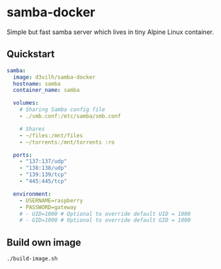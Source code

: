 # samba-docker
Simple but fast samba server which lives in tiny Alpine Linux container.

## Quickstart

```yml
samba:
  image: d3vilh/samba-docker
  hostname: samba
  container_name: samba

  volumes:
    # Sharing Samba config file
    - ./smb.conf:/etc/samba/smb.conf

    # Shares
    - ~/files:/mnt/files
    - ~/torrents:/mnt/torrents :ro

  ports:
    - "137:137/udp"
    - "138:138/udp"
    - "139:139/tcp"
    - "445:445/tcp"

  environment:
    - USERNAME=raspberry
    - PASSWORD=gateway
    # - UID=1000 # Optional to override default UID = 1000
    # - GID=1000 # Optional to override default GID = 1000
```

## Build own image
  
```bash
./build-image.sh
```